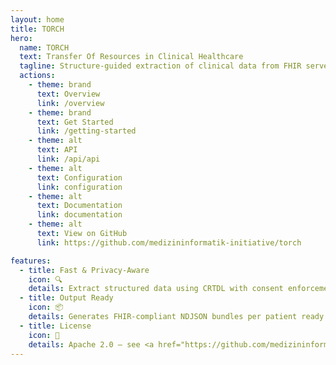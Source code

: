 ```yaml
---
layout: home
title: TORCH
hero:
  name: TORCH
  text: Transfer Of Resources in Clinical Healthcare
  tagline: Structure-guided extraction of clinical data from FHIR servers
  actions:
    - theme: brand
      text: Overview
      link: /overview
    - theme: brand
      text: Get Started
      link: /getting-started
    - theme: alt
      text: API
      link: /api/api
    - theme: alt
      text: Configuration
      link: configuration
    - theme: alt
      text: Documentation
      link: documentation
    - theme: alt
      text: View on GitHub
      link: https://github.com/medizininformatik-initiative/torch

features:
  - title: Fast & Privacy-Aware
    icon: 🔍
    details: Extract structured data using CRTDL with consent enforcement.
  - title: Output Ready
    icon: 📦
    details: Generates FHIR-compliant NDJSON bundles per patient ready to upload into a data use specific FHIR server.
  - title: License
    icon: 📝
    details: Apache 2.0 — see <a href="https://github.com/medizininformatik-initiative/torch/blob/67b1f91ba42d1f695847ff574c30c6e4570341ef/LICENSE" target="_blank">LICENSE</a> for details.
---
```

